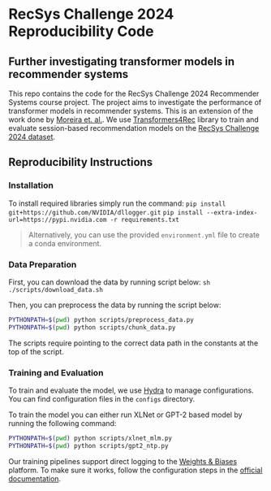 # RecSys Challenge 2024 Reproducibility Code

## Further investigating transformer models in recommender systems

This repo contains the code for the RecSys Challenge 2024 Recommender Systems course project. The project aims to investigate the performance of transformer models in recommender systems. This is an extension of the work done by [Moreira et. al.](https://scontent.fein1-1.fna.fbcdn.net/v/t39.8562-6/246721374_422204999475172_9039387325224382577_n.pdf?_nc_cat=104&ccb=1-7&_nc_sid=e280be&_nc_ohc=ywg34ZgxmvkQ7kNvgFTgDIS&_nc_ht=scontent.fein1-1.fna&oh=00_AYDrz84zpw_D3VAbHiDGOj6nkyWTbGvgqhCiJccjuI7mRQ&oe=668454BA). We use [Transformers4Rec](https://github.com/NVIDIA-Merlin/Transformers4Rec) library to train and evaluate session-based recommendation models on the [RecSys Challenge 2024 dataset](https://recsys.eb.dk/dataset/).

## Reproducibility Instructions

### Installation

To install required libraries simply run the command:
`pip install git+https://github.com/NVIDIA/dllogger.git`
`pip install --extra-index-url=https://pypi.nvidia.com -r requirements.txt`

> Alternatively, you can use the provided `environment.yml` file to create a conda environment.

### Data Preparation

First, you can download the data by running script below:
`sh ./scripts/download_data.sh`

Then, you can preprocess the data by running the script below:

```bash
PYTHONPATH=$(pwd) python scripts/preprocess_data.py
PYTHONPATH=$(pwd) python scripts/chunk_data.py
```

The scripts require pointing to the correct data path in the constants at the top of the script.

### Training and Evaluation

To train and evaluate the model, we use [Hydra](https://hydra.cc/docs/intro/) to manage configurations. You can find configuration files in the `configs` directory.

To train the model you can either run XLNet or GPT-2 based model by running the following command:

```bash
PYTHONPATH=$(pwd) python scripts/xlnet_mlm.py
PYTHONPATH=$(pwd) python scripts/gpt2_ntp.py
```

Our training pipelines support direct logging to the [Weights & Biases](https://wandb.ai/) platform. To make sure it works, follow the configuration steps in the [official documentation](https://docs.wandb.ai/quickstart).
